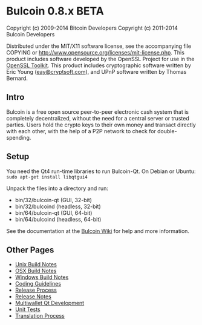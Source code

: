 Bulcoin 0.8.x BETA
====================

Copyright (c) 2009-2014 Bitcoin Developers
Copyright (c) 2011-2014 Bulcoin Developers

Distributed under the MIT/X11 software license, see the accompanying
file COPYING or http://www.opensource.org/licenses/mit-license.php.
This product includes software developed by the OpenSSL Project for use in the [OpenSSL Toolkit](http://www.openssl.org/). This product includes
cryptographic software written by Eric Young ([eay@cryptsoft.com](mailto:eay@cryptsoft.com)), and UPnP software written by Thomas Bernard.


Intro
---------------------
Bulcoin is a free open source peer-to-peer electronic cash system that is
completely decentralized, without the need for a central server or trusted
parties.  Users hold the crypto keys to their own money and transact directly
with each other, with the help of a P2P network to check for double-spending.


Setup
---------------------
You need the Qt4 run-time libraries to run Bulcoin-Qt. On Debian or Ubuntu:
	`sudo apt-get install libqtgui4`

Unpack the files into a directory and run:

- bin/32/bulcoin-qt (GUI, 32-bit)
- bin/32/bulcoind (headless, 32-bit)
- bin/64/bulcoin-qt (GUI, 64-bit)
- bin/64/bulcoind (headless, 64-bit)

See the documentation at the [Bulcoin Wiki](http://bulcoin.info)
for help and more information.


Other Pages
---------------------
- [Unix Build Notes](build-unix.md)
- [OSX Build Notes](build-osx.md)
- [Windows Build Notes](build-msw.md)
- [Coding Guidelines](coding.md)
- [Release Process](release-process.md)
- [Release Notes](release-notes.md)
- [Multiwallet Qt Development](multiwallet-qt.md)
- [Unit Tests](unit-tests.md)
- [Translation Process](translation_process.md)
